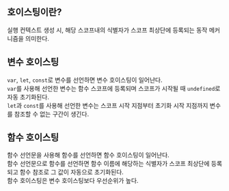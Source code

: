 ## 호이스팅이란?

실행 컨텍스트 생성 시, 해당 스코프내의 식별자가 스코프 최상단에 등록되는 동작 메커니즘을 의미한다.

## 변수 호이스팅

`var`, `let`, `const`로 변수를 선언하면 변수 호이스팅이 일어난다.  
`var`를 사용해 선언한 변수는 함수 스코프에 등록되며 스코프가 시작될 때 `undefined`로 자동 초기화된다.  
`let`과 `const`를 사용해 선언한 변수는 스코프 시작 지점부터 초기화 시작 지점까지 변수를 참조할 수 없는 구간이 생긴다.

## 함수 호이스팅

함수 선언문을 사용해 함수를 선언하면 함수 호이스팅이 일어난다.  
함수 선언문으로 함수를 선언하면 함수 이름에 해당하는 식별자가 스코프 최상단에 등록되고 함수 참조로 그 값이 자동으로 초기화된다.  
함수 호이스팅은 변수 호이스팅보다 우선순위가 높다.
